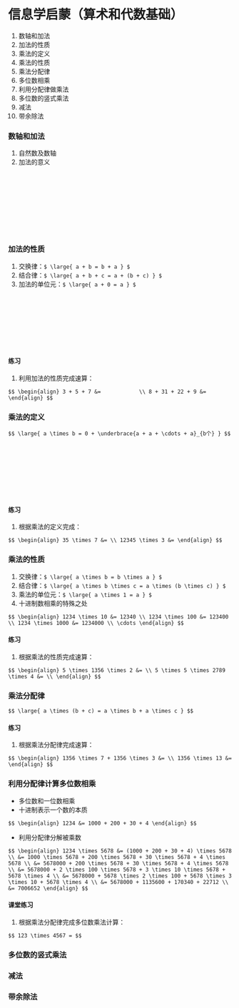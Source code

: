 # 信息学启蒙（算术和代数基础）

1. 数轴和加法
1. 加法的性质
1. 乘法的定义
1. 乘法的性质
1. 乘法分配律
1. 多位数相乘
1. 利用分配律做乘法
1. 多位数的竖式乘法
1. 减法
1. 带余除法

	
### 数轴和加法

1. 自然数及数轴<!-- .element: class="fragment fade-in" -->
1. 加法的意义<!-- .element: class="fragment fade-in" -->
<br/>
<br/>
<br/>
<br/>
<br/>
<br/>
<br/>
<br/>

	
### 加法的性质

1. 交换律：`$ \large{ a + b = b + a } $`
1. 结合律：`$ \large{ a + b + c = a + (b + c) } $`
1. 加法的单位元：`$ \large{ a + 0 = a } $`
<br/>
<br/>
<br/>
<br/>
<br/>
<br/>
<br/>

	
#### 练习

1. 利用加法的性质完成速算：

`$$
\begin{align}
    3 + 5 + 7 &=            \\
    8 + 31 + 22 + 9 &=
\end{align}
$$`

	
### 乘法的定义

`$$
\large{
    a \times b = 0 + \underbrace{a + a + \cdots + a}_{b个}
}
$$`

<br/>
<br/>
<br/>
<br/>
<br/>
<br/>
<br/>

	
#### 练习

1. 根据乘法的定义完成：

`$$
\begin{align}
    35 \times 7 &= \\
    12345 \times 3 &=
\end{align}
$$`

	
### 乘法的性质

1. 交换律：`$ \large{ a \times b = b \times a } $`
1. 结合律：`$ \large{ a \times b \times c = a \times (b \times c) } $`
1. 乘法的单位元：`$ \large{ a \times 1 = a } $`
1. 十进制数相乘的特殊之处

`$$
\begin{align}
    1234 \times 10 &= 12340 \\
    1234 \times 100 &= 123400 \\
    1234 \times 1000 &= 1234000 \\
    \cdots
\end{align}
$$`

	
#### 练习

1. 根据乘法的性质完成速算：

`$$
\begin{align}
    5 \times 1356 \times 2 &= \\
    5 \times 5 \times 2789 \times 4 &= \\
\end{align}
$$`

	
### 乘法分配律

`$$
\large{
    a \times (b + c) = a \times b + a \times c
}
$$`

	
#### 练习

1. 根据乘法分配律完成速算：

`$$
\begin{align}
    1356 \times 7 + 1356 \times 3 &= \\
    1356 \times 13 &=
\end{align}
$$`

	
### 利用分配律计算多位数相乘

- 多位数和一位数相乘
- 十进制表示一个数的本质

`$$
\begin{align}
    1234 &= 1000 + 200 + 30 + 4
\end{align}
$$`

- 利用分配律分解被乘数

`$$
\begin{align}
    1234 \times 5678 &= (1000 + 200 + 30 + 4) \times 5678 \\
                     &= 1000 \times 5678 + 200 \times 5678 + 30 \times 5678 + 4 \times 5678 \\
                     &= 5678000 + 200 \times 5678 + 30 \times 5678 + 4 \times 5678 \\
                     &= 5678000 + 2 \times 100 \times 5678 + 3 \times 10 \times 5678 + 5678 \times 4 \\
                     &= 5678000 + 5678 \times 2 \times 100 + 5678 \times 3 \times 10 + 5678 \times 4 \\
                     &= 5678000 + 1135600 + 170340 + 22712 \\
                     &= 7006652
\end{align}
$$`

	
#### 课堂练习

1. 根据乘法分配律完成多位数乘法计算：

`$$
    123 \times 4567 =
$$`

	
### 多位数的竖式乘法<!-- .element: class="fragment fade-out" -->

	
### 减法<!-- .element: class="fragment fade-out" -->

	
### 带余除法<!-- .element: class="fragment fade-out" -->

